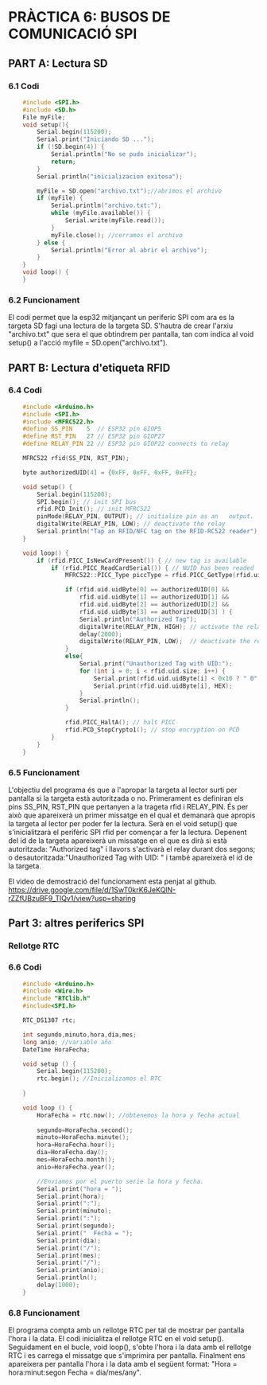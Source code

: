 # **PRÀCTICA 6: BUSOS DE COMUNICACIÓ SPI**
## **PART A: Lectura SD**
### **6.1 Codi**

```c++
    #include <SPI.h>  
    #include <SD.h>  
    File myFile;  
    void setup(){  
        Serial.begin(115200);  
        Serial.print("Iniciando SD ...");  
        if (!SD.begin(4)) {  
            Serial.println("No se pudo inicializar");  
            return;  
        }  
        Serial.println("inicializacion exitosa");  

        myFile = SD.open("archivo.txt");//abrimos el archivo  
        if (myFile) {  
            Serial.println("archivo.txt:");  
            while (myFile.available()) {  
                Serial.write(myFile.read());  
            }  
            myFile.close(); //cerramos el archivo  
        } else {  
            Serial.println("Error al abrir el archivo");  
        }  
    }  
    void loop() {  
    } 
``` 

### **6.2 Funcionament**
El codi permet que la esp32 mitjançant un periferic SPI com ara es la targeta SD fagi una lectura de la targeta SD. S'hautra de crear l'arxiu "archivo.txt" que sera el que obtindrem per pantalla, tan com indica al void setup() a l'acció myfile = SD.open("archivo.txt"). 


## **PART B: Lectura d'etiqueta RFID**
### **6.4 Codi**
````c++
    #include <Arduino.h>  
    #include <SPI.h>  
    #include <MFRC522.h>  
    #define SS_PIN    5  // ESP32 pin GIOP5   
    #define RST_PIN   27 // ESP32 pin GIOP27   
    #define RELAY_PIN 22 // ESP32 pin GIOP22 connects to relay  

    MFRC522 rfid(SS_PIN, RST_PIN);  

    byte authorizedUID[4] = {0xFF, 0xFF, 0xFF, 0xFF};  

    void setup() {  
        Serial.begin(115200);  
        SPI.begin(); // init SPI bus  
        rfid.PCD_Init(); // init MFRC522  
        pinMode(RELAY_PIN, OUTPUT); // initialize pin as an   output.  
        digitalWrite(RELAY_PIN, LOW); // deactivate the relay    
        Serial.println("Tap an RFID/NFC tag on the RFID-RC522 reader");  
    }

    void loop() {  
        if (rfid.PICC_IsNewCardPresent()) { // new tag is available  
            if (rfid.PICC_ReadCardSerial()) { // NUID has been readed  
                MFRC522::PICC_Type piccType = rfid.PICC_GetType(rfid.uid.sak);  

                if (rfid.uid.uidByte[0] == authorizedUID[0] &&
                    rfid.uid.uidByte[1] == authorizedUID[1] &&
                    rfid.uid.uidByte[2] == authorizedUID[2] &&
                    rfid.uid.uidByte[3] == authorizedUID[3] ) {
                    Serial.println("Authorized Tag");
                    digitalWrite(RELAY_PIN, HIGH); // activate the relay for 2 seconds
                    delay(2000);
                    digitalWrite(RELAY_PIN, LOW);  // deactivate the relay
                }
                else{
                    Serial.print("Unauthorized Tag with UID:");
                    for (int i = 0; i < rfid.uid.size; i++) {
                        Serial.print(rfid.uid.uidByte[i] < 0x10 ? " 0" : " ");
                        Serial.print(rfid.uid.uidByte[i], HEX);
                    }
                    Serial.println();
                }

                rfid.PICC_HaltA(); // halt PICC
                rfid.PCD_StopCrypto1(); // stop encryption on PCD
            }
        }
    }
````

### **6.5 Funcionament**
L'objectiu del programa és que a l'apropar la targeta al lector surti per pantalla si la targeta està autoritzada o no. Primerament es definiran els pins SS_PIN, RST_PIN que pertanyen a la trageta rfid i RELAY_PIN. És per això que apareixerà un primer missatge en el qual et demanarà que apropis la targeta al lector per poder fer la lectura. Serà en el void setup() que s'inicialitzarà el perifèric SPI rfid per començar a fer la lectura. Depenent del id de la targeta apareixerà un missatge en el que es dirà si està autoritzada: "Authorized tag" i llavors s'activarà el relay durant dos segons; o desautoritzada:"Unauthorized Tag with UID: " i també apareixerà el id de la targeta.

El video de demostració del funcionament esta penjat al github.
https://drive.google.com/file/d/1SwT0krK6JeKQlN-rZZfUBzuBF9_TlQv1/view?usp=sharing

## **Part 3: altres periferics SPI**
### **Rellotge RTC**
### **6.6 Codi**

````c++
    #include <Arduino.h>  
    #include <Wire.h>  
    #include "RTClib.h"  
    #include<SPI.h>  

    RTC_DS1307 rtc;  

    int segundo,minuto,hora,dia,mes;  
    long anio; //variable año  
    DateTime HoraFecha;  

    void setup () {  
        Serial.begin(115200);  
        rtc.begin(); //Inicializamos el RTC  
  
    }  

    void loop () {  
        HoraFecha = rtc.now(); //obtenemos la hora y fecha actual  
    
        segundo=HoraFecha.second();  
        minuto=HoraFecha.minute();  
        hora=HoraFecha.hour();  
        dia=HoraFecha.day();  
        mes=HoraFecha.month();  
        anio=HoraFecha.year();  

        //Enviamos por el puerto serie la hora y fecha.  
        Serial.print("hora = ");  
        Serial.print(hora);  
        Serial.print(":");  
        Serial.print(minuto);  
        Serial.print(":");  
        Serial.print(segundo);  
        Serial.print("  Fecha = ");  
        Serial.print(dia);  
        Serial.print("/");  
        Serial.print(mes);  
        Serial.print("/");  
        Serial.print(anio);  
        Serial.println();  
        delay(1000);  
    }

```` 

### **6.8 Funcionament**
El programa compta amb un rellotge RTC per tal de mostrar per pantalla l'hora i la data. El codi inicialitza el rellotge RTC  en el void setup(). Seguidament en el bucle, void loop(), s'obte l'hora i la data amb el rellotge RTC i es carrega el missatge que s'imprimira per pantalla. Finalment ens apareixera per pantalla l'hora i la data amb el següent format: "Hora = hora:minut:segon Fecha = dia/mes/any".
